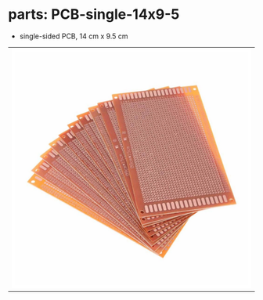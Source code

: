 # parts: PCB-single-14x9-5

- single-sided PCB, 14 cm x 9.5 cm

|   |
| --- |
| ![image](https://github.com/kamangir/assets2/raw/main/bluer-sbc/parts/pcb-14x9_5cm.jpg?raw=true) |
